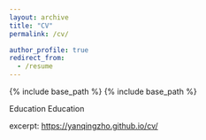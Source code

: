 ```yaml
---
layout: archive
title: "CV"
permalink: /cv/

author_profile: true
redirect_from:
  - /resume
---
```

{% include base_path %}	{% include base_path %}


Education	Education  

excerpt: https://yanqingzho.github.io/cv/



